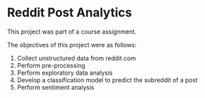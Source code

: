 # Reddit Post Analytics

This project was part of a course assignment.

The objectives of this project were as follows:
1) Collect unstructured data from reddit.com
2) Perform pre-processing
3) Perform exploratory data analysis
4) Develop a classification model to predict the subreddit of a post
5) Perform sentiment analysis
